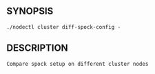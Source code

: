 ## SYNOPSIS
    ./nodectl cluster diff-spock-config -
 
## DESCRIPTION
    Compare spock setup on different cluster nodes
